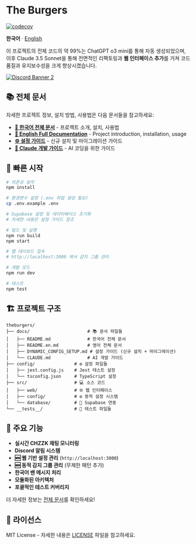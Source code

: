 # The Burgers

[![codecov](https://codecov.io/github/dot-mario/theburgers/graph/badge.svg?token=FX2D970WPE)](https://codecov.io/github/dot-mario/theburgers)

**한국어** · [English](./docs/README.en.md)

이 프로젝트의 전체 코드의 약 99%는 ChatGPT o3 mini를 통해 자동 생성되었으며, 이후 Claude 3.5 Sonnet을 통해 전면적인 리팩토링과 **웹 인터페이스 추가**를 거쳐 코드 품질과 유지보수성을 크게 향상시켰습니다.

<a href="https://discord.gg/kV8Jy3zT">
  <img src="https://discord.com/api/guilds/1006888359249055814/widget.png?style=banner2" alt="Discord Banner 2" />
</a>

## 📚 전체 문서

자세한 프로젝트 정보, 설치 방법, 사용법은 다음 문서들을 참고하세요:

- **[📖 한국어 전체 문서](./docs/README.md)** - 프로젝트 소개, 설치, 사용법
- **[📖 English Full Documentation](./docs/README.en.md)** - Project introduction, installation, usage
- **[⚙️ 설정 가이드](./docs/DYNAMIC_CONFIG_SETUP.md)** - 신규 설치 및 마이그레이션 가이드
- **[🤖 Claude 개발 가이드](./docs/CLAUDE.md)** - AI 코딩을 위한 가이드

## 🚀 빠른 시작

```bash
# 의존성 설치
npm install

# 환경변수 설정 (.env 파일 생성 필요)
cp .env.example .env

# Supabase 설정 및 데이터베이스 초기화
# 자세한 내용은 설정 가이드 참조

# 빌드 및 실행
npm run build
npm start

# 웹 대시보드 접속
# http://localhost:3000 에서 감지 그룹 관리

# 개발 모드
npm run dev

# 테스트
npm test
```

## 🏗️ 프로젝트 구조

```
theburgers/
├── docs/                      # 📚 문서 파일들
│   ├── README.md              # 한국어 전체 문서
│   ├── README.en.md           # 영어 전체 문서
│   ├── DYNAMIC_CONFIG_SETUP.md # 설정 가이드 (신규 설치 + 마이그레이션)
│   └── CLAUDE.md              # AI 개발 가이드
├── config/               # ⚙️ 설정 파일들
│   ├── jest.config.js    # Jest 테스트 설정
│   └── tsconfig.json     # TypeScript 설정
├── src/                  # 💻 소스 코드
│   ├── web/              # 🌐 웹 인터페이스
│   ├── config/           # ⚙️ 동적 설정 시스템
│   └── database/         # 💾 Supabase 연동
└── __tests__/            # 🧪 테스트 파일들
```

## 🔧 주요 기능

- **실시간 CHZZK 채팅 모니터링**
- **Discord 알림 시스템**
- **🆕 웹 기반 설정 관리** (`http://localhost:3000`)
- **🆕 동적 감지 그룹 관리** (무제한 패턴 추가)
- **한국어 밴 메시지 처리**
- **모듈화된 아키텍처**
- **포괄적인 테스트 커버리지**

더 자세한 정보는 [전체 문서](./docs/README.md)를 확인하세요!

## 📄 라이선스

MIT License - 자세한 내용은 [LICENSE](./LICENSE) 파일을 참고하세요.